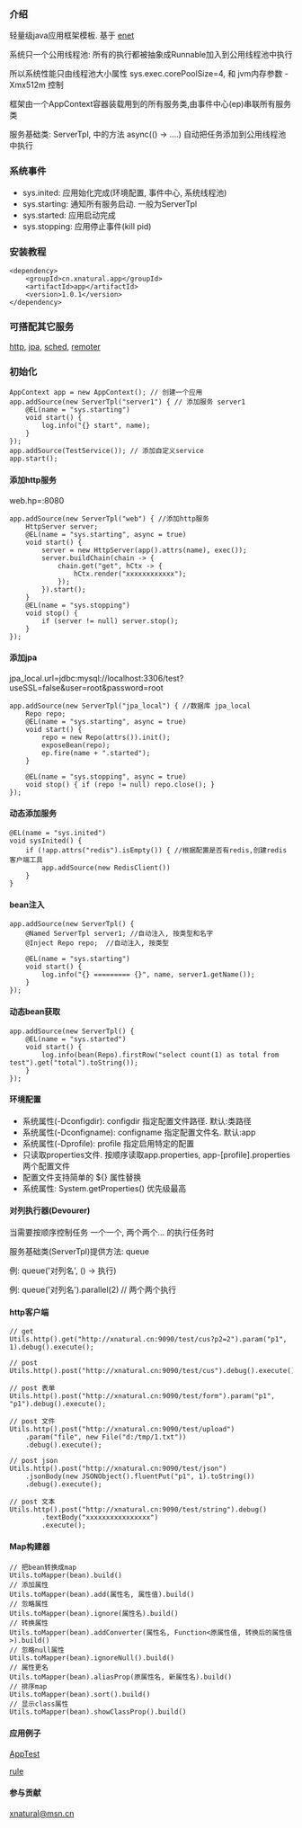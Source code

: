 ### 介绍
轻量级java应用框架模板. 基于 [enet](https://gitee.com/xnat/enet)

系统只一个公用线程池: 所有的执行都被抽象成Runnable加入到公用线程池中执行

所以系统性能只由线程池大小属性 sys.exec.corePoolSize=4, 和 jvm内存参数 -Xmx512m 控制

框架由一个AppContext容器装载用到的所有服务类,由事件中心(ep)串联所有服务类

服务基础类: ServerTpl, 中的方法 async(() -> ....) 自动把任务添加到公用线程池中执行

### 系统事件
* sys.inited:  应用始化完成(环境配置, 事件中心, 系统线程池)
* sys.starting: 通知所有服务启动. 一般为ServerTpl
* sys.started: 应用启动完成
* sys.stopping: 应用停止事件(kill pid)

### 安装教程
```
<dependency>
    <groupId>cn.xnatural.app</groupId>
    <artifactId>app</artifactId>
    <version>1.0.1</version>
</dependency>
```

### 可搭配其它服务
[http](https://gitee.com/xnat/http), [jpa](https://gitee.com/xnat/jpa),
[sched](https://gitee.com/xnat/sched), [remoter](https://gitee.com/xnat/remoter)

### 初始化
```
AppContext app = new AppContext(); // 创建一个应用
app.addSource(new ServerTpl("server1") { // 添加服务 server1
    @EL(name = "sys.starting")
    void start() {
        log.info("{} start", name);
    }
});
app.addSource(TestService()); // 添加自定义service
app.start();
```

#### 添加http服务
web.hp=:8080
```
app.addSource(new ServerTpl("web") { //添加http服务
    HttpServer server;
    @EL(name = "sys.starting", async = true)
    void start() {
        server = new HttpServer(app().attrs(name), exec());
        server.buildChain(chain -> {
            chain.get("get", hCtx -> {
                hCtx.render("xxxxxxxxxxxx");
            });
        }).start();
    }
    @EL(name = "sys.stopping")
    void stop() {
        if (server != null) server.stop();
    }
});
```

#### 添加jpa
jpa_local.url=jdbc:mysql://localhost:3306/test?useSSL=false&user=root&password=root
```
app.addSource(new ServerTpl("jpa_local") { //数据库 jpa_local
    Repo repo;
    @EL(name = "sys.starting", async = true)
    void start() {
        repo = new Repo(attrs()).init();
        exposeBean(repo);
        ep.fire(name + ".started");
    }

    @EL(name = "sys.stopping", async = true)
    void stop() { if (repo != null) repo.close(); }
});
```

#### 动态添加服务
```
@EL(name = "sys.inited")
void sysInited() {
    if (!app.attrs("redis").isEmpty()) { //根据配置是否有redis,创建redis客户端工具
        app.addSource(new RedisClient())
    }
}
```

#### bean注入
```
app.addSource(new ServerTpl() {
    @Named ServerTpl server1; //自动注入, 按类型和名字
    @Inject Repo repo;  //自动注入, 按类型

    @EL(name = "sys.starting")
    void start() {
        log.info("{} ========= {}", name, server1.getName());
    }
});
```

#### 动态bean获取
```
app.addSource(new ServerTpl() {
    @EL(name = "sys.started")
    void start() {
        log.info(bean(Repo).firstRow("select count(1) as total from test").get("total").toString());
    }
});
```

#### 环境配置
* 系统属性(-Dconfigdir): configdir 指定配置文件路径. 默认:类路径
* 系统属性(-Dconfigname): configname 指定配置文件名. 默认:app
* 系统属性(-Dprofile): profile 指定启用特定的配置
* 只读取properties文件. 按顺序读取app.properties, app-[profile].properties 两个配置文件
* 配置文件支持简单的 ${} 属性替换
* 系统属性: System.getProperties() 优先级最高

#### 对列执行器(Devourer)
当需要按顺序控制任务 一个一个, 两个两个... 的执行任务时

服务基础类(ServerTpl)提供方法: queue

例: queue('对列名', () -> 执行)

例: queue('对列名').parallel(2) // 两个两个执行

#### http客户端
```
// get
Utils.http().get("http://xnatural.cn:9090/test/cus?p2=2").param("p1", 1).debug().execute();
```
```
// post
Utils.http().post("http://xnatural.cn:9090/test/cus").debug().execute();
```
```
// post 表单
Utils.http().post("http://xnatural.cn:9090/test/form").param("p1", "p1").debug().execute();
```
```
// post 文件
Utils.http().post("http://xnatural.cn:9090/test/upload")
    .param("file", new File("d:/tmp/1.txt"))
    .debug().execute();
```
```
// post json
Utils.http().post("http://xnatural.cn:9090/test/json")
    .jsonBody(new JSONObject().fluentPut("p1", 1).toString())
    .debug().execute();
```
```
// post 文本
Utils.http().post("http://xnatural.cn:9090/test/string").debug()
        .textBody("xxxxxxxxxxxxxxxx")
        .execute();
```

#### Map构建器
```
// 把bean转换成map
Utils.toMapper(bean).build()
// 添加属性
Utils.toMapper(bean).add(属性名, 属性值).build()
// 忽略属性
Utils.toMapper(bean).ignore(属性名).build()
// 转换属性
Utils.toMapper(bean).addConverter(属性名, Function<原属性值, 转换后的属性值>).build()
// 忽略null属性
Utils.toMapper(bean).ignoreNull().build()
// 属性更名
Utils.toMapper(bean).aliasProp(原属性名, 新属性名).build()
// 排序map
Utils.toMapper(bean).sort().build()
// 显示class属性
Utils.toMapper(bean).showClassProp().build()
```

#### 应用例子
[AppTest](https://gitee.com/xnat/app/blob/master/src/test/main/java/AppTest.java)

[rule](https://gitee.com/xnat/rule)


#### 参与贡献

xnatural@msn.cn
